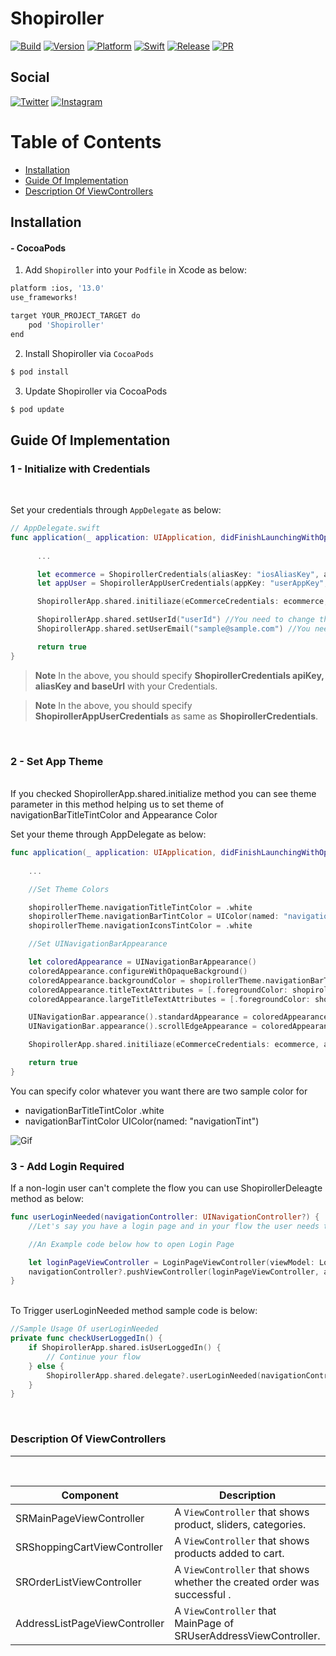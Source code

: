# Shopiroller

[![Build](https://img.shields.io/github/checks-status/ealtaca/shopiroller_ios/master)](https://cocoapods.org/pods/Shopiroller)
[![Version](https://img.shields.io/cocoapods/v/ShopiRoller)](https://cocoapods.org/pods/Shopiroller)
[![Platform](https://img.shields.io/badge/platform-iOS-green)]()
[![Swift](https://img.shields.io/badge/swift-4.0-green)]()
[![Release](https://img.shields.io/github/v/release/ealtaca/shopiroller_ios)](https://github.com/ealtaca/shopiroller_ios/releases/latest)
[![PR](https://img.shields.io/github/issues-pr-raw/ealtaca/shopiroller_ios)](https://github.com/ealtaca/shopiroller_ios/pulls)
<br>

Social
---

[![Twitter](https://img.shields.io/badge/Twitter-1DA1F2?style=for-the-badge&logo=twitter&logoColor=white)](https://twitter.com/shopiroller)
[![Instagram](https://img.shields.io/badge/Instagram-E4405F?style=for-the-badge&logo=instagram&logoColor=white)](https://www.instagram.com/shopiroller/)




Table of Contents
===
<!--ts-->
   * [Installation](#installation)
   * [Guide Of Implementation](#guide-of-implementation)
   * [Description Of ViewControllers](#description-of-viewcontrollers)

<!--te-->

## Installation

#### - CocoaPods


1. Add `Shopiroller` into your `Podfile` in Xcode as below:

```bash
platform :ios, '13.0'
use_frameworks!

target YOUR_PROJECT_TARGET do
    pod 'Shopiroller'
end
```
2. Install Shopiroller via `CocoaPods`
```bash
$ pod install
```

3. Update Shopiroller via CocoaPods
```bash
$ pod update
```

## Guide Of Implementation

### 1 - Initialize with Credentials
<br/>

Set your credentials through `AppDelegate` as below:

```swift
// AppDelegate.swift
func application(_ application: UIApplication, didFinishLaunchingWithOptions launchOptions: [UIApplication.LaunchOptionsKey : Any]?) -> Bool {
        
      ...

      let ecommerce = ShopirollerCredentials(aliasKey: "iosAliasKey", apiKey: "apiKey", baseUrl: "baseUrl") /* You need to change string variables iosAliasKey, apiKey and baseUrl with your credentials */
      let appUser = ShopirollerAppUserCredentials(appKey: "userAppKey", apiKey: "userApiKey", baseUrl: "userBaseUrl") /* These credentials for users these variables need to be changed like below code with your credentials */

      ShopirollerApp.shared.initiliaze(eCommerceCredentials: ecommerce, appUserCredentials: appUser, baseUrl: "", theme: getShopirollerTheme(navigationTitleColor: .white, navigationBartintColor: .red))

      ShopirollerApp.shared.setUserId("userId") //You need to change this variable with your User Id
      ShopirollerApp.shared.setUserEmail("sample@sample.com") //You need to change this variable with your User Email

      return true
}
```
> **Note**
> In the above, you should specify  **ShopirollerCredentials apiKey, aliasKey and baseUrl**  with your Credentials.<br/>

> **Note**
> In the above, you should specify **ShopirollerAppUserCredentials** as same as **ShopirollerCredentials**.
 
<br/>

### 2 - Set App Theme
  <br/>
If you checked ShopirollerApp.shared.initialize method you can see theme parameter in this method helping us to set theme of navigationBarTitleTintColor and Appearance Color  <br/>

Set your theme through AppDelegate as below:

```swift
func application(_ application: UIApplication, didFinishLaunchingWithOptions launchOptions: [UIApplication.LaunchOptionsKey : Any]?) -> Bool {
        
    ...

    //Set Theme Colors

    shopirollerTheme.navigationTitleTintColor = .white
    shopirollerTheme.navigationBarTintColor = UIColor(named: "navigationTint")
    shopirollerTheme.navigationIconsTintColor = .white

    //Set UINavigationBarAppearance

    let coloredAppearance = UINavigationBarAppearance()
    coloredAppearance.configureWithOpaqueBackground()
    coloredAppearance.backgroundColor = shopirollerTheme.navigationBarTintColor
    coloredAppearance.titleTextAttributes = [.foregroundColor: shopirollerTheme.navigationTitleTintColor]
    coloredAppearance.largeTitleTextAttributes = [.foregroundColor: shopirollerTheme.navigationBarTintColor]

    UINavigationBar.appearance().standardAppearance = coloredAppearance
    UINavigationBar.appearance().scrollEdgeAppearance = coloredAppearance

    ShopirollerApp.shared.initiliaze(eCommerceCredentials: ecommerce, appUserCredentials: appUser, baseUrl: "", theme: shopirollerTheme)

    return true
}
```
You can specify color whatever you want there are two sample color for <br/>
* navigationBarTitleTintColor .white
* navigationBarTintColor UIColor(named: "navigationTint") <br/>

![Gif](./sample-gif/sample.gif)


### 3 - Add Login Required

 If a non-login user can't complete the flow you can use ShopirollerDeleagte method as below:

```swift
func userLoginNeeded(navigationController: UINavigationController?) {
    //Let's say you have a login page and in your flow the user needs to login to complete the flow, if user not logged in you can use this function to redirect the user to the login screen. An example usage is available in SRProductDetailViewController

    //An Example code below how to open Login Page

    let loginPageViewController = LoginPageViewController(viewModel: LoginPageViewModel())
    navigationController?.pushViewController(loginPageViewController, animated: true)
}
```
<br/>To Trigger userLoginNeeded method sample code is below:<br/>

```swift
//Sample Usage Of userLoginNeeded
private func checkUserLoggedIn() {
    if ShopirollerApp.shared.isUserLoggedIn() {
        // Continue your flow
    } else {
        ShopirollerApp.shared.delegate?.userLoginNeeded(navigationController: self.navigationController) //This code will trigger userLoginNeeded method in Appdelegate and redirect user to login page.
    }
}
```

<br/>

### Description Of ViewControllers
---
<br/>

|Component|Description|
|---|---|
|SRMainPageViewController|A `ViewController` that shows product, sliders, categories.|
|SRShoppingCartViewController|A `ViewController` that shows products added to cart.|
|SROrderListViewController|A `ViewController` that shows whether the created order was successful .|
|AddressListPageViewController|A `ViewController` that MainPage of SRUserAddressViewController.|
